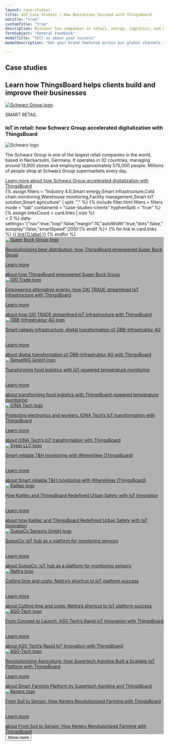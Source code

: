 ```yaml
---
layout: case-studies
title: IoT Case Studies | How Businesses Succeed with ThingsBoard
notitle: "true"
customTitle: "true"
description: Discover how companies in retail, energy, logistics, and more drive digital transformation with ThingsBoard's IoT platform to boost efficiency, growth, and innovation.
formSubject: "General Feedback"
modalTitle: "Tell us about your success"
modalDescription: "Get your brand featured across our global channels — website, social media, and community."

---
```


<div class="case-studies-wrapper">
    <section class="case-studies-hero">
        <h1>Case studies</h1>
        <h2>Learn how ThingsBoard helps clients build and improve their businesses</h2>
        <div class="card">
            <div class="image">
                <a href="/case-studies/schwarz"><img src="/images/case-studies/schwarz.svg" title="Schwarz Group" alt="Schwarz Group logo"></a>
            </div>
            <div class="text">
                <p class="category">SMART RETAIL</p>
                <h3>IoT in retail: how Schwarz Group accelerated digitalization with ThingsBoard</h3>
                <div class="image inner">
                    <img src="/images/case-studies/schwarz.svg" alt="Schwarz logo">
                </div>
                <p>The Schwarz Group is one of the largest retail companies in the world, based in Neckarsulm, Germany. It operates in 32 countries, managing around 13,900 stores and employing approximately 575,000 people. Millions of people shop at Schwarz Group supermarkets every day.</p>
                <a href="/case-studies/schwarz" class="button gtm_button">Learn more <span class="visually-hidden">about how Schwarz Group accelerated digitalization with ThingsBoard</span></a>
            </div>
        </div>
    </section>
    {% assign filters = "Industry 4.0,Smart energy,Smart infrastructure,Cold chain monitoring,Warehouse monitoring,Facility management,Smart IoT solution,Smart agriculture" | split: "," %}
    {% include filter.html filters = filters mode = "tab" containerId = "case-studies-clients" hyphenSplit = "true" %}
    {% assign linksCount = card.links | size %}
    <div class="links{% if linksCount >= 2 %} partnersCarousel owl-carousel owl-theme{% endif %}"{% if linksCount >= 2 %} data-settings='{"nav":true,"loop":false,"margin":10,"autoWidth":true,"dots":false,"autoplay":false,"smartSpeed":200}'{% endif %}>
        {% for link in card.links %}
            <a href="{{ link[1].href }}">{{ link[1].label }}</a>
        {% endfor %}
    </div>
    <section id="case-studies-clients">
        <div class="client-card" id="Industry 4.0">
            <div class="bg-wrap" style="background-image: linear-gradient(0deg, rgba(0, 0, 0, 0.30) 0%, rgba(0, 0, 0, 0.30) 100%), url('/images/case-studies/super-bock-group.webp');">
                <a class="content" href="/case-studies/super-bock">
                    <img class="logo" src="/images/case-studies/super-bock-group.svg" title="Super Bock Group" alt="Super Bock Group logo">
                    <p>Revolutionizing beer distribution: how ThingsBoard empowered Super Bock Group</p>
                    <p class="link">Learn more <i class="fas fa-arrow-right"></i></p>
                    <span class="visually-hidden">about how ThingsBoard empowered Super Bock Group</span>
                </a>
            </div>
        </div>
        <div class="client-card" id="Smart energy">
            <div class="bg-wrap" style="background-image: linear-gradient(0deg, rgba(0, 0, 0, 0.30) 0%, rgba(0, 0, 0, 0.30) 100%),url('/images/case-studies/oxi.webp');">
                <a class="content" href="/case-studies/oxi">
                    <img class="logo" src="/images/case-studies/oxi.svg" title="OXI Trade" alt="OXI Trade logo">
                    <p>Empowering alternative energy: how OXI TRADE streamlined IoT infrastructure with ThingsBoard</p>
                    <p class="link">Learn more <i class="fas fa-arrow-right"></i></p>
                    <span class="visually-hidden">about how OXI TRADE streamlined IoT infrastructure with ThingsBoard</span>
                </a>
            </div>
        </div>
        <div class="client-card" id="Smart infrastructure">
            <div class="bg-wrap" style="background-image: linear-gradient(0deg, rgba(0, 0, 0, 0.30) 0%, rgba(0, 0, 0, 0.30) 100%), url('/images/case-studies/obb.webp');">
                <a class="content" href="/case-studies/obb-infra">
                    <img class="logo" src="/images/case-studies/obb.svg" title="ÖBB-Infrastruktur AG" alt="ÖBB-Infrastruktur AG logo">
                    <p>Smart railway infrastructure: digital transformation of ÖBB-Infrastruktur AG <br> &nbsp;</p>
                    <p class="link">Learn more <i class="fas fa-arrow-right"></i></p>
                    <span class="visually-hidden">about digital transformation of ÖBB-Infrastruktur AG with ThingsBoard</span>
                </a>
            </div>
        </div>
        <div class="client-card" id="Cold chain monitoring">
            <div class="bg-wrap" style="background-image: linear-gradient(0deg, rgba(0, 0, 0, 0.30) 0%, rgba(0, 0, 0, 0.30) 100%), url('/images/case-studies/senseing.webp');">
                <a class="content" href="/case-studies/senseing">
                    <img class="logo" src="/images/case-studies/senseing.svg" title="SenseING GmbH" alt="SenseING GmbH logo">
                    <p>Transforming food logistics with IoT-powered temperature monitoring <br> &nbsp;</p>
                    <p class="link">Learn more <i class="fas fa-arrow-right"></i></p>
                    <span class="visually-hidden">about transforming food logistics with ThingsBoard-powered temperature monitoring</span>
                </a>
            </div>
        </div>
        <div class="client-card" id="Industry 4.0">
            <div class="bg-wrap" style="background-image: linear-gradient(0deg, rgba(0, 0, 0, 0.30) 0%, rgba(0, 0, 0, 0.30) 100%), url('/images/case-studies/iona.webp');">
                <a class="content" href="/case-studies/iona">
                    <img class="logo" src="/images/case-studies/iona.svg" title="IONA Tech" alt="IONA Tech logo">
                    <p>Protecting electronics and workers: IONA Tech’s IoT transformation with ThingsBoard</p>
                    <p class="link">Learn more <i class="fas fa-arrow-right"></i></p>
                    <span class="visually-hidden">about IONA Tech’s IoT transformation with ThingsBoard</span>
                </a>
            </div>
        </div>
        <div class="client-card" id="Warehouse monitoring">
            <div class="bg-wrap" style="background-image: linear-gradient(0deg, rgba(0, 0, 0, 0.30) 0%, rgba(0, 0, 0, 0.30) 100%), url('/images/case-studies/vypin.webp');">
                <a class="content" href="/case-studies/vypin">
                    <img class="logo" src="/images/case-studies/vypin.svg" title="Vypin LLC" alt="Vypin LLC logo">
                    <p>Smart reliable T&H monitoring with WhereView (ThingsBoard) <br> &nbsp;</p>
                    <p class="link">Learn more <i class="fas fa-arrow-right"></i></p>
                    <span class="visually-hidden">about Smart reliable T&H monitoring with WhereView (ThingsBoard)</span>
                </a>
            </div>
        </div>
        <div class="client-card" id="Smart infrastructure">
            <div class="bg-wrap" style="background-image: linear-gradient(0deg, rgba(0, 0, 0, 0.30) 0%, rgba(0, 0, 0, 0.30) 100%), url('/images/case-studies/kalitec.webp');">
                <a class="content" href="/case-studies/kalitec">
                    <img class="logo" src="/images/case-studies/kalitec.svg" title="Kalitec" alt="Kalitec logo">
                    <p>How Kalitec and ThingsBoard Redefined Urban Safety with IoT Innovation <br> &nbsp;</p>
                    <p class="link">Learn more <i class="fas fa-arrow-right"></i></p>
                    <span class="visually-hidden">about how Kalitec and ThingsBoard Redefined Urban Safety with IoT Innovation</span>
                </a>
            </div>
        </div>
        <div class="client-card" id="Facility management">
            <div class="bg-wrap" style="background-image: linear-gradient(0deg, rgba(0, 0, 0, 0.30) 0%, rgba(0, 0, 0, 0.30) 100%), url('/images/case-studies/suessco.webp');">
                <a class="content" href="/case-studies/suessco">
                    <img class="logo" src="/images/case-studies/suessco.svg" title="SuessCo Sensors GmbH" alt="SuessCo Sensors GmbH logo">
                    <p>SuessCo: IoT hub as a platform for monitoring sensors <br> &nbsp;</p>
                    <p class="link">Learn more <i class="fas fa-arrow-right"></i></p>
                    <span class="visually-hidden">about SuessCo: IoT hub as a platform for monitoring sensors</span>
                </a>
            </div>
        </div>
        <div class="client-card" id="Smart energy">
            <div class="bg-wrap" style="background-image: linear-gradient(0deg, rgba(0, 0, 0, 0.30) 0%, rgba(0, 0, 0, 0.30) 100%), url('/images/case-studies/nettra.webp');">
                <a class="content" href="/case-studies/nettra">
                    <img class="logo" src="/images/case-studies/nettra.svg" title="Nettra" alt="Nettra logo">
                    <p>Cutting time and costs: Nettra’s shortcut to IoT platform success <br> &nbsp;</p>
                    <p class="link">Learn more <i class="fas fa-arrow-right"></i></p>
                    <span class="visually-hidden">about Cutting time and costs: Nettra’s shortcut to IoT platform success</span>
                </a>
            </div>
        </div>
        <div class="client-card" id="Smart IoT solution">
            <div class="bg-wrap" style="background-image: linear-gradient(0deg, rgba(0, 0, 0, 0.30) 0%, rgba(0, 0, 0, 0.30) 100%), url('/images/case-studies/asg-tech.webp');">
                <a class="content" href="/case-studies/asg-tech">
                    <img class="logo" src="/images/case-studies/asg-tech.svg" title="ASG-Tech" alt="ASG-Tech logo">
                    <p>From Concept to Launch: ASG Tech’s Rapid IoT Innovation with ThingsBoard<br> &nbsp;</p>
                    <p class="link">Learn more <i class="fas fa-arrow-right"></i></p>
                    <span class="visually-hidden">about ASG Tech’s Rapid IoT Innovation with ThingsBoard</span>
                </a>
            </div>
        </div>
        <div class="client-card" id="Smart agriculture">
            <div class="bg-wrap" style="background-image: linear-gradient(0deg, rgba(0, 0, 0, 0.30) 0%, rgba(0, 0, 0, 0.30) 100%), url('/images/case-studies/agrolog.webp');">
                <a class="content" href="/case-studies/agrolog">
                    <img class="logo" src="/images/case-studies/agrolog.svg" title="Agrolog" alt="ASG-Tech logo">
                    <p>Revolutionizing Agriculture: How Supertech Agroline Built a Scalable IoT Platform with ThingsBoard</p>
                    <p class="link">Learn more <i class="fas fa-arrow-right"></i></p>
                    <span class="visually-hidden">about Smart Farming Platform by Supertech Agroline and ThingsBoard</span>
                </a>
            </div>
        </div>
        <div class="client-card" id="Smart agriculture">
            <div class="bg-wrap" style="background-image: linear-gradient(0deg, rgba(0, 0, 0, 0.30) 0%, rgba(0, 0, 0, 0.30) 100%), url('/images/case-studies/keners.webp');">
                <a class="content" href="/case-studies/keners">
                    <img class="logo" src="/images/case-studies/keners.svg" title="Keners" alt="Keners logo">
                    <p>From Soil to Sensor: How Keners Revolutionized Farming with ThingsBoard<br> &nbsp;</p>
                    <p class="link">Learn more <i class="fas fa-arrow-right"></i></p>
                    <span class="visually-hidden">about From Soil to Sensor: How Keners Revolutionized Farming with ThingsBoard</span>
                </a>
            </div>
        </div>
    </section>
    <div id="successStoryBlock" class="success-story-promo" style="display: none;">
        <div class="content">
            <h2>Got a success story to tell?</h2>
            <p>Real stories, real impact — share your experience with ThingsBoard!</p>
        </div>
        <button id="caseStudiesContactUs" class="button gtm_button" onclick="openContactUsModal()">Contact Us</button>
    </div>
<div class="pagination-container">
    <button id="showMoreBtn" class="button">Show more</button>
    <nav class="pagination-nav" aria-label="Case study pages">
        <ul id="pagination-controls" class="pagination"></ul>
        <div id="paginationStatus" class="pagination-status"></div>
    </nav>
</div>
</div>